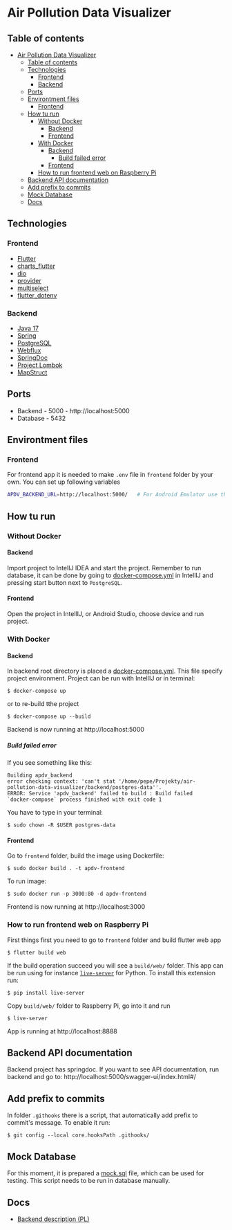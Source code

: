 # Air Pollution Data Visualizer
## Table of contents
- [Air Pollution Data Visualizer](#air-pollution-data-visualizer)
  - [Table of contents](#table-of-contents)
  - [Technologies](#technologies)
    - [Frontend](#frontend)
    - [Backend](#backend)
  - [Ports](#ports)
  - [Environtment files](#environtment-files)
    - [Frontend](#frontend-1)
  - [How tu run](#how-tu-run)
    - [Without Docker](#without-docker)
      - [Backend](#backend-1)
      - [Frontend](#frontend-2)
    - [With Docker](#with-docker)
      - [Backend](#backend-2)
        - [Build failed error](#build-failed-error)
      - [Frontend](#frontend-3)
    - [How to run frontend web on Raspberry Pi](#how-to-run-frontend-web-on-raspberry-pi)
  - [Backend API documentation](#backend-api-documentation)
  - [Add prefix to commits](#add-prefix-to-commits)
  - [Mock Database](#mock-database)
  - [Docs](#docs)
  
## Technologies
### Frontend
* [Flutter](https://flutter.dev/)
* [charts_flutter](https://pub.dev/packages/charts_flutter)
* [dio](https://pub.dev/packages/dio)
* [provider](https://pub.dev/packages/provider)
* [multiselect](https://pub.dev/packages/multiselect)
* [flutter_dotenv](https://pub.dev/packages/flutter_dotenv)

### Backend
* [Java 17](https://openjdk.java.net/projects/jdk/17/)
* [Spring](https://spring.io/)
* [PostgreSQL](https://www.postgresql.org/)
* [Webflux](https://search.maven.org/artifact/org.springframework.boot/spring-boot-starter-webflux/2.6.7/jar)
* [SpringDoc](https://springdoc.org/)
* [Project Lombok](https://projectlombok.org/)
* [MapStruct](https://mapstruct.org/)

## Ports
* Backend - 5000 - http://localhost:5000
* Database - 5432

## Environtment files
### Frontend
For frontend app it is needed to make `.env` file in `frontend` folder by your own. You can set up following variables

```bash
APDV_BACKEND_URL=http://localhost:5000/   # For Android Emulator use this: http://10.0.2.2:5000/
```

## How tu run
### Without Docker
#### Backend
Import project to IntelIJ IDEA and start the project. Remember to run database, it can be done by going to [docker-compose.yml](/backend/docker-compose.yml) in IntellIJ and pressing start button next to `PostgreSQL`.

#### Frontend
Open the project in IntellIJ, or Android Studio, choose device and run project.

### With Docker
#### Backend
In backend root directory is placed a [docker-compose.yml](/backend/docker-compose.yml). This file specify project environment. Project can be run with IntellIJ or in terminal:
```
$ docker-compose up
```
or to re-build tthe project
```
$ docker-compose up --build
```
Backend is now running at http://localhost:5000

##### Build failed error
If you see something like this:
```
Building apdv_backend
error checking context: 'can't stat '/home/pepe/Projekty/air-pollution-data-visualizer/backend/postgres-data''.
ERROR: Service 'apdv_backend' failed to build : Build failed
`docker-compose` process finished with exit code 1
```
You have to type in your terminal:
```
$ sudo chown -R $USER postgres-data  
```

#### Frontend
Go to `frontend` folder, build the image using Dockerfile:
```
$ sudo docker build . -t apdv-frontend
```
To run image:
```
$ sudo docker run -p 3000:80 -d apdv-frontend
```
Frontend is now running at http://localhost:3000

### How to run frontend web on Raspberry Pi
First things first you need to go to `frontend` folder and build flutter web app
```
$ flutter build web
```
If the build operation succeed you will see a `build/web/` folder. This app can be run using for instance [`live-server`](https://pypi.org/project/live-server/) for Python. To install this extension run:
```
$ pip install live-server
```

Copy `build/web/` folder to Raspberry Pi, go into it and run
```
$ live-server
```
App is running at http://localhost:8888

## Backend API documentation
Backend project has springdoc. If you want to see API documentation, run backend and go to: http://localhost:5000/swagger-ui/index.html#/ 

## Add prefix to commits
In folder `.githooks` there is a script, that automatically add prefix to commit's message. To enable it run:
```
$ git config --local core.hooksPath .githooks/
```

## Mock Database
For this moment, it is prepared a [mock.sql](/backend/sql_mocks/mock.sql) file, which can be used for testing. This script needs to be run in database manually.

## Docs
- [Backend description (PL)](./docs/backend_overview_pl.md)